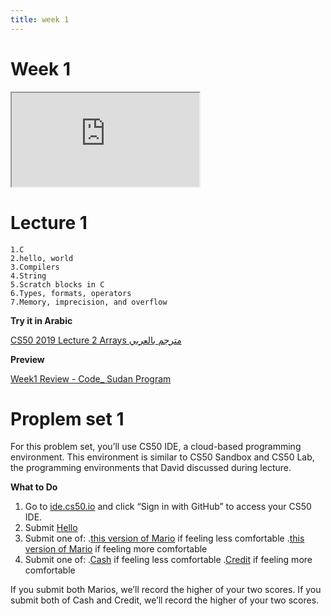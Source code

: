 ```yaml
---
title: week 1
---
```


# Week 1

<iframe src="https://www.youtube.com/embed/e9Eds2Rc_x8"></iframe>

# Lecture 1

    1.C
    2.hello, world
    3.Compilers
    4.String
    5.Scratch blocks in C
    6.Types, formats, operators
    7.Memory, imprecision, and overflow

**Try it in Arabic**

[CS50 2019 Lecture 2 Arrays مترجم بالعربي](https://www.youtube.com/embed/dOucn3BPfZ8)

**Preview**

[Week1 Review - Code_ Sudan Program](https://www.youtube.com/embed/F-qbaeSJHAE)

# Proplem set 1
For this problem set, you’ll use CS50 IDE, a cloud-based programming environment. This environment is similar to CS50 Sandbox and CS50 Lab, the programming environments that David discussed during lecture.

**What to Do**

   1. Go to [ide.cs50.io](https://ide.cs50.io/) and click “Sign in with GitHub” to access your CS50 IDE.
   2. Submit [Hello](https://cs50.harvard.edu/x/2020/psets/1/hello)
   3. Submit one of: 
       .[this version of Mario](https://cs50.harvard.edu/x/2020/psets/1/mario/less) if feeling less comfortable
       .[this version of Mario](https://cs50.harvard.edu/x/2020/psets/1/mario/more) if feeling more comfortable
   4. Submit one of: 
       .[Cash](https://cs50.harvard.edu/x/2020/psets/1/cash) if feeling less comfortable
       .[Credit](https://cs50.harvard.edu/x/2020/psets/1/credit) if feeling more comfortable
        
If you submit both Marios, we’ll record the higher of your two scores. If you submit both of Cash and Credit, we’ll record the higher of your two scores.
